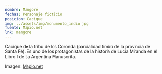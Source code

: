 ```yaml
---
nombre: Mangoré
fechas: Personaje ficticio
posicion: Cacique
img: ../assets/img/monumento_indio.jpg
fuente: Mapio.net
lnk: mangore
---
```


<p>Cacique de la tribu de los Coronda (parcialidad timbú de la provincia de Santa Fé). Es uno de los protagonistas de la historia de Lucía Miranda en el Libro I de La Argentina Manuscrita.</p>

<span>Imagen: <a href="https://mapio.net/pic/p-9973331/" target="blank_">Mapio.net</a></span>